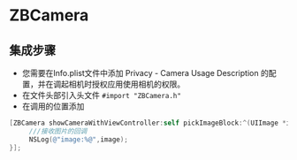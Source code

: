 # ZBCamera

## 集成步骤
+ 您需要在Info.plist文件中添加 Privacy - Camera Usage Description 的配置，并在调起相机时授权应用使用相机的权限。
+ 在文件头部引入头文件 
``` #import "ZBCamera.h" ```
+ 在调用的位置添加 
```objectivec
[ZBCamera showCameraWithViewController:self pickImageBlock:^(UIImage *image, NSError *error) {
     ///接收图片的回调
     NSLog(@"image:%@",image);
}];
```
